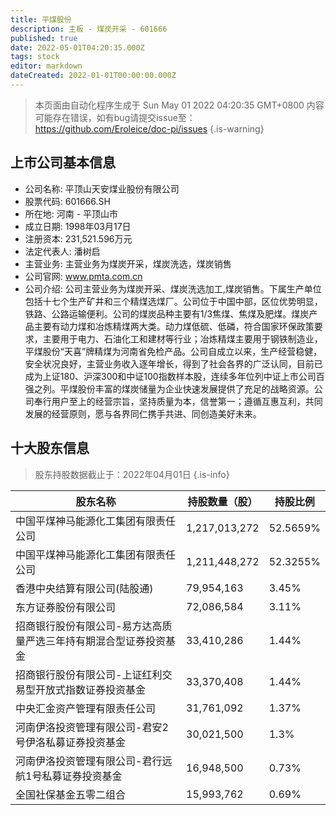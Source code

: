 ```yaml
---
title: 平煤股份
description: 主板 - 煤炭开采 - 601666
published: true
date: 2022-05-01T04:20:35.000Z
tags: stock
editor: markdown
dateCreated: 2022-01-01T00:00:00.000Z
---
```


> 本页面由自动化程序生成于 Sun May 01 2022 04:20:35 GMT+0800
> 内容可能存在错误，如有bug请提交issue至：https://github.com/Eroleice/doc-pi/issues
{.is-warning}

## 上市公司基本信息
- 公司名称: 平顶山天安煤业股份有限公司
- 股票代码: 601666.SH
- 所在地: 河南 - 平顶山市
- 成立日期: 1998年03月17日
- 注册资本: 231,521.596万元
- 法定代表人: 潘树启
- 主营业务: 主营业务为煤炭开采，煤炭洗选，煤炭销售
- 公司官网: www.pmta.com.cn
- 公司介绍: 公司主营业务为煤炭开采、煤炭洗选加工,煤炭销售。下属生产单位包括十七个生产矿井和三个精煤选煤厂。公司位于中国中部，区位优势明显，铁路、公路运输便利。公司的煤炭品种主要有1/3焦煤、焦煤及肥煤。煤炭产品主要有动力煤和冶炼精煤两大类。动力煤低硫、低磷，符合国家环保政策要求，主要用于电力、石油化工和建材等行业；冶炼精煤主要用于钢铁制造业，平煤股份“天喜”牌精煤为河南省免检产品。公司自成立以来，生产经营稳健，安全状况良好，主营业务收入逐年增长，得到了社会各界的广泛认同，目前已成为上证180、沪深300和中证100指数样本股，连续多年位列中证上市公司百强之列。平煤股份丰富的煤炭储量为企业快速发展提供了充足的战略资源。公司奉行用户至上的经营宗旨，坚持质量为本，信誉第一；遵循互惠互利，共同发展的经营原则，愿与各界同仁携手共进、同创造美好未来。


## 十大股东信息
> 股东持股数据截止于：2022年04月01日
{.is-info}

| 股东名称 | 持股数量（股） | 持股比例 |
| --- | --- | --- |
| 中国平煤神马能源化工集团有限责任公司 | 1,217,013,272 | 52.5659% |
| 中国平煤神马能源化工集团有限责任公司 | 1,211,448,272 | 52.3255% |
| 香港中央结算有限公司(陆股通) | 79,954,163 | 3.45% |
| 东方证券股份有限公司 | 72,086,584 | 3.11% |
| 招商银行股份有限公司-易方达高质量严选三年持有期混合型证券投资基金 | 33,410,286 | 1.44% |
| 招商银行股份有限公司-上证红利交易型开放式指数证券投资基金 | 33,370,408 | 1.44% |
| 中央汇金资产管理有限责任公司 | 31,761,092 | 1.37% |
| 河南伊洛投资管理有限公司-君安2号伊洛私募证券投资基金 | 30,021,500 | 1.3% |
| 河南伊洛投资管理有限公司-君行远航1号私募证券投资基金 | 16,948,500 | 0.73% |
| 全国社保基金五零二组合 | 15,993,762 | 0.69% |




